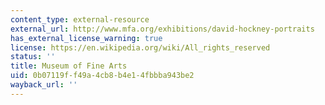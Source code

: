 ```yaml
---
content_type: external-resource
external_url: http://www.mfa.org/exhibitions/david-hockney-portraits
has_external_license_warning: true
license: https://en.wikipedia.org/wiki/All_rights_reserved
status: ''
title: Museum of Fine Arts
uid: 0b07119f-f49a-4cb8-b4e1-4fbbba943be2
wayback_url: ''
---
```

